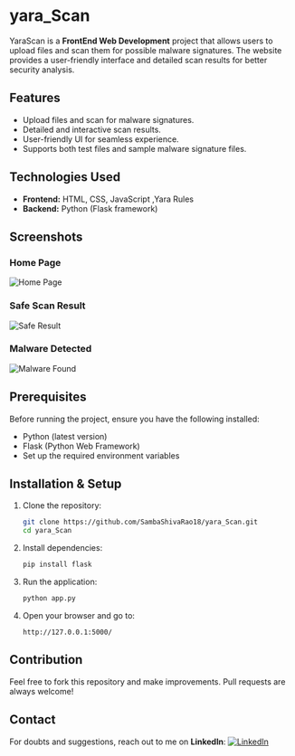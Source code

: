# yara_Scan

YaraScan is a **FrontEnd Web Development** project that allows users to upload files and scan them for possible malware signatures. The website provides a user-friendly interface and detailed scan results for better security analysis.

## Features
- Upload files and scan for malware signatures.
- Detailed and interactive scan results.
- User-friendly UI for seamless experience.
- Supports both test files and sample malware signature files.

## Technologies Used
- **Frontend:** HTML, CSS, JavaScript ,Yara Rules
- **Backend:** Python (Flask framework)

## Screenshots
### Home Page
![Home Page](./screenshots/1.png)

### Safe Scan Result
![Safe Result](./screenshots/8.png)

### Malware Detected
![Malware Found](./screenshots/7(1).png)

## Prerequisites
Before running the project, ensure you have the following installed:
- Python (latest version)
- Flask (Python Web Framework)
- Set up the required environment variables

## Installation & Setup
1. Clone the repository:
   ```bash
   git clone https://github.com/SambaShivaRao18/yara_Scan.git
   cd yara_Scan
   ```
2. Install dependencies:
   ```bash
   pip install flask
   ```
3. Run the application:
   ```bash
   python app.py
   ```
4. Open your browser and go to:
   ```
   http://127.0.0.1:5000/
   ```

## Contribution
Feel free to fork this repository and make improvements. Pull requests are always welcome!

## Contact
For doubts and suggestions, reach out to me on **LinkedIn**:
[![LinkedIn](https://img.shields.io/badge/LinkedIn-Samba%20Shiva%20Kalneni-blue?style=flat-square&logo=linkedin)](https://www.linkedin.com/in/samba-shiva-kalneni-9a1813329/)
